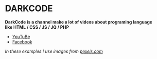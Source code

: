 # DARKCODE

**DarkCode is a channel make a lot of videos about programing language like HTML / CSS / JS / JQ / PHP**

- [YouTuBe](https://www.youtube.com/channel/UCD3KVjbb7aq2OiOffuungzw)
- [Facebook](https://www.facebook.com/darkcode0/)

*In these examples I use images from [pexels.com](https://www.pexels.com)*
